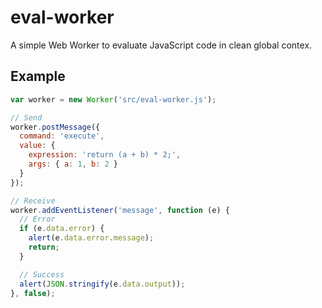 # eval-worker
A simple Web Worker to evaluate JavaScript code in clean global contex.

## Example
```javascript
var worker = new Worker('src/eval-worker.js');

// Send
worker.postMessage({
  command: 'execute',
  value: {
    expression: 'return (a + b) * 2;',
    args: { a: 1, b: 2 }
  }
});

// Receive
worker.addEventListener('message', function (e) {
  // Error
  if (e.data.error) {
    alert(e.data.error.message);
    return;
  }

  // Success
  alert(JSON.stringify(e.data.output));
}, false);
```
